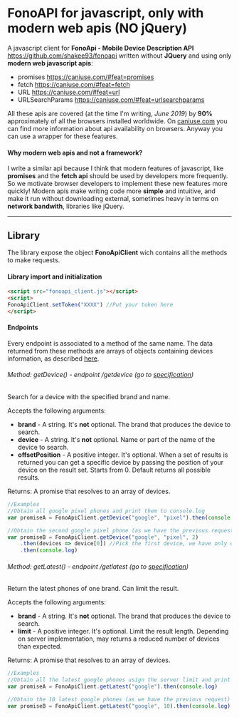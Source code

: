 # FonoAPI for javascript, only with modern web apis (NO jQuery)
A javascript client for **FonoApi - Mobile Device Description API** https://github.com/shakee93/fonoapi written without **JQuery**  and using only **modern web javascript apis**:

- promises https://caniuse.com/#feat=promises
- fetch https://caniuse.com/#feat=fetch
- URL https://caniuse.com/#feat=url
- URLSearchParams https://caniuse.com/#feat=urlsearchparams

All these apis are covered (at the time I'm writing, *June 2019*) by **90%** approximately of all the browsers installed worldwide. On [caniuse.com](https://caniuse.com/) you can find more information about api availability on browsers. Anyway you can use a wrapper for these features.

#### Why modern web apis and not a framework?

I write a similar api because I think that modern features of javascript, like **promises** and the **fetch api** should be used by developers more frequently. So we motivate browser developers to implement these new features more quickly! Modern apis make writing code more **simple** and intuitive, and make it run without downloading external, sometimes heavy in terms on **network bandwith**, libraries like jQuery. 

------

## Library

The library expose the object **FonoApiClient** wich contains all the methods to make requests.

#### Library import and initialization

```html
<script src="fonoapi_client.js"></script>
<script>
FonoApiClient.setToken("XXXX") //Put your token here
</script>
```

#### Endpoints

Every endpoint is associated to a method of the same name. The data returned from these methods are arrays of objects containing devices information, as described [here](https://github.com/shakee93/fonoapi/blob/master/resultset.md).

###### Method: getDevice() - endpoint /getdevice (go to [specification](https://github.com/shakee93/fonoapi#method--getdevice-httpsfonoapifreshpixlcomv1getdevice))

Search for a device with the specified brand and name.

Accepts the following arguments:

- **brand** - A string. It's **not** optional. The brand that produces the device to search.
- **device** - A string. It's **not** optional. Name or part of the name of the device to search.
- **offsetPosition** - A positive integer. It's optional. When a set of results is returned you can get a specific device by passing the position of your device on the result set. Starts from 0. Default returns all possible results.

Returns: A promise that resolves to an array of devices.

```javascript
//Examples
//Obtain all google pixel phones and print them to console.log
var promiseA = FonoApiClient.getDevice("google", "pixel").then(console.log)

//Obtain the second google pixel phone (as we have the previous request) and print it to console.log
var promiseB = FonoApiClient.getDevice("google", "pixel", 2)
	.then(devices => device[0]) //Pick the first device, we have only one
	.then(console.log)
```

###### Method: getLatest() - endpoint /getlatest (go to [specification](https://github.com/shakee93/fonoapi#method--getlatest-httpsfonoapifreshpixlcomv1getlatest))

Return the latest phones of one brand. Can limit the result.

Accepts the following arguments:

- **brand** - A string. It's **not** optional. The brand that produces the device to search.
- **limit** - A positive integer. It's optional. Limit the result length. Depending on server implementation, may returns a reduced number of devices than expected.

Returns: A promise that resolves to an array of devices.

```javascript
//Examples
//Obtain all the latest google phones usign the server limit and print them to console.log
var promiseA = FonoApiClient.getLatest("google").then(console.log)

//Obtain the 10 latest google phones (as we have the previous request) and print them to console.log
var promiseB = FonoApiClient.getLatest("google", 10).then(console.log)

```

